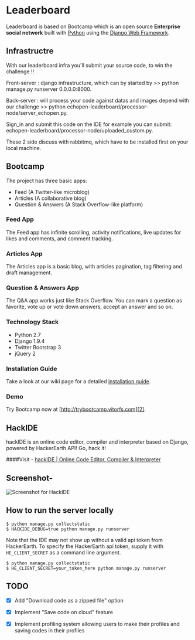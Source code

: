 # Leaderboard

Leaderboard is based on Bootcamp which is an open source **Enterprise social network** built with [Python][0] using the [Django Web Framework][1].

## Infrastructre
With our leaderboard infra you'll submit your source code, to win the challenge !!

Front-server : django infrastructure, which can by started by >> python manage.py runserver 0.0.0.0:8000.

Back-server : will process your code against datas and images depend with our challenge >> python echopen-leaderboard/processor-node/server_echopen.py.

Sign_in and submit this code on the IDE for example you can submit:  echopen-leaderboard/processor-node/uploaded_custom.py.


These 2 side discuss with rabbitmq, which have to be installed first on your local machine.

## Bootcamp 

The project has three basic apps:

* Feed (A Twitter-like microblog)
* Articles (A collaborative blog)
* Question & Answers (A Stack Overflow-like platform)

### Feed App

The Feed app has infinite scrolling, activity notifications, live updates for likes and comments, and comment tracking.


### Articles App

The Articles app is a basic blog, with articles pagination, tag filtering and draft management.


### Question & Answers App

The Q&A app works just like Stack Overflow. You can mark a question as favorite, vote up or vote down answers, accept an answer and so on.


### Technology Stack

- Python 2.7
- Django 1.9.4
- Twitter Bootstrap 3
- jQuery 2


### Installation Guide

Take a look at our wiki page for a detailed [installation guide][3].


### Demo

Try Bootcamp now at [http://trybootcamp.vitorfs.com][2].

[0]: https://www.python.org/
[1]: https://www.djangoproject.com/
[2]: http://trybootcamp.vitorfs.com/
[3]: https://github.com/vitorfs/bootcamp/wiki/Installing-and-Running-Bootcamp


## HackIDE


hackIDE is an online code editor, compiler and interpreter based on Django, powered by HackerEarth API! Go, hack it!

####Visit - [hackIDE | Online Code Editor, Compiler & Interpreter](http://hackide.herokuapp.com)


## Screenshot- 
![Screenshot for HackIDE](/hackIDE/static/hackIDE/img/screenshot.png?raw=true "Screenshot for HackIDE")

## How to run the server locally

```
$ python manage.py collectstatic
$ HACKIDE_DEBUG=true python manage.py runserver
```

Note that the IDE may not show up without a valid api token from HackerEarth. To specify the HackerEarth api token, supply it with ```HE_CLIENT_SECRET``` as a command line argument.

```
$ python manage.py collectstatic
$ HE_CLIENT_SECRET=your_token_here python manage.py runserver
```

## TODO
 - [x] Add "Download code as a zipped file" option
 - [x] Implement "Save code on cloud" feature
 - [x] Implement profiling system allowing users to make their profiles and saving codes in their profiles

